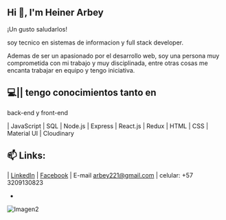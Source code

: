 ## Hi 👋, I'm Heiner Arbey


¡Un gusto saludarlos! 

soy tecnico en sistemas de informacion y full stack developer.

Ademas de ser un apasionado por el desarrollo web, soy una persona muy comprometida con mi trabajo y muy disciplinada, entre otras cosas me encanta trabajar en equipo y tengo iniciativa.

## 💻||  tengo conocimientos tanto en
 back-end y front-end 
	
| JavaScript
| SQL
| Node.js
| Express
| React.js
| Redux
| HTML
| CSS
| Material UI
| Cloudinary

## 📫  Links:


| [LinkedIn](https://www.linkedin.com/in/heiner-arevalo-757937246/) | 
[Facebook](https://www.facebook.com/bllazz.flowwgkuatro) | 
 E-mail
arbey221@gmail.com |
 celular:
+57 3209130823


-
![Imagen2](https://user-images.githubusercontent.com/91568324/200653990-707da486-e702-498e-99d1-09f1eb929e2b.jpg)
